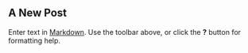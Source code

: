 ## A New Post

Enter text in [Markdown](http://daringfireball.net/projects/markdown/). Use the toolbar above, or click the **?** button for formatting help.


































